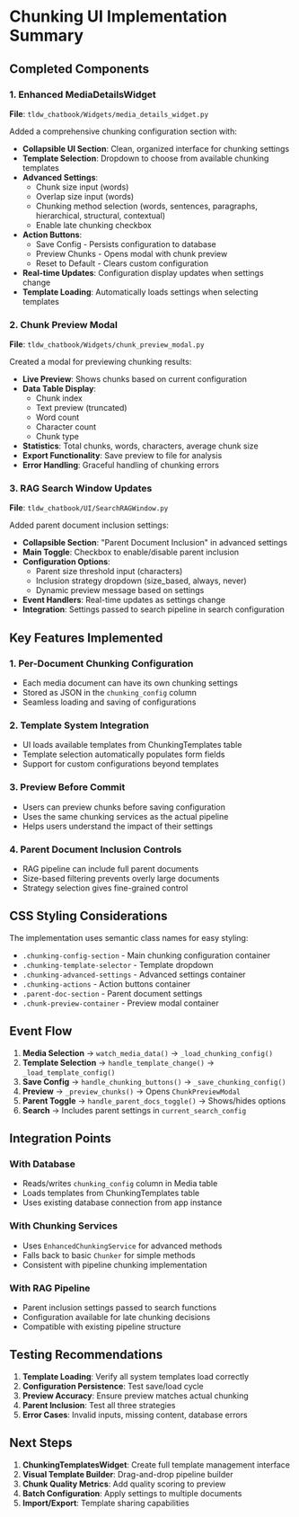 # Chunking UI Implementation Summary

## Completed Components

### 1. Enhanced MediaDetailsWidget
**File**: `tldw_chatbook/Widgets/media_details_widget.py`

Added a comprehensive chunking configuration section with:
- **Collapsible UI Section**: Clean, organized interface for chunking settings
- **Template Selection**: Dropdown to choose from available chunking templates
- **Advanced Settings**: 
  - Chunk size input (words)
  - Overlap size input (words)
  - Chunking method selection (words, sentences, paragraphs, hierarchical, structural, contextual)
  - Enable late chunking checkbox
- **Action Buttons**:
  - Save Config - Persists configuration to database
  - Preview Chunks - Opens modal with chunk preview
  - Reset to Default - Clears custom configuration
- **Real-time Updates**: Configuration display updates when settings change
- **Template Loading**: Automatically loads settings when selecting templates

### 2. Chunk Preview Modal
**File**: `tldw_chatbook/Widgets/chunk_preview_modal.py`

Created a modal for previewing chunking results:
- **Live Preview**: Shows chunks based on current configuration
- **Data Table Display**: 
  - Chunk index
  - Text preview (truncated)
  - Word count
  - Character count
  - Chunk type
- **Statistics**: Total chunks, words, characters, average chunk size
- **Export Functionality**: Save preview to file for analysis
- **Error Handling**: Graceful handling of chunking errors

### 3. RAG Search Window Updates
**File**: `tldw_chatbook/UI/SearchRAGWindow.py`

Added parent document inclusion settings:
- **Collapsible Section**: "Parent Document Inclusion" in advanced settings
- **Main Toggle**: Checkbox to enable/disable parent inclusion
- **Configuration Options**:
  - Parent size threshold input (characters)
  - Inclusion strategy dropdown (size_based, always, never)
  - Dynamic preview message based on settings
- **Event Handlers**: Real-time updates as settings change
- **Integration**: Settings passed to search pipeline in search configuration

## Key Features Implemented

### 1. Per-Document Chunking Configuration
- Each media document can have its own chunking settings
- Stored as JSON in the `chunking_config` column
- Seamless loading and saving of configurations

### 2. Template System Integration
- UI loads available templates from ChunkingTemplates table
- Template selection automatically populates form fields
- Support for custom configurations beyond templates

### 3. Preview Before Commit
- Users can preview chunks before saving configuration
- Uses the same chunking services as the actual pipeline
- Helps users understand the impact of their settings

### 4. Parent Document Inclusion Controls
- RAG pipeline can include full parent documents
- Size-based filtering prevents overly large documents
- Strategy selection gives fine-grained control

## CSS Styling Considerations

The implementation uses semantic class names for easy styling:
- `.chunking-config-section` - Main chunking configuration container
- `.chunking-template-selector` - Template dropdown
- `.chunking-advanced-settings` - Advanced settings container
- `.chunking-actions` - Action buttons container
- `.parent-doc-section` - Parent document settings
- `.chunk-preview-container` - Preview modal container

## Event Flow

1. **Media Selection** → `watch_media_data()` → `_load_chunking_config()`
2. **Template Selection** → `handle_template_change()` → `_load_template_config()`
3. **Save Config** → `handle_chunking_buttons()` → `_save_chunking_config()`
4. **Preview** → `_preview_chunks()` → Opens `ChunkPreviewModal`
5. **Parent Toggle** → `handle_parent_docs_toggle()` → Shows/hides options
6. **Search** → Includes parent settings in `current_search_config`

## Integration Points

### With Database
- Reads/writes `chunking_config` column in Media table
- Loads templates from ChunkingTemplates table
- Uses existing database connection from app instance

### With Chunking Services
- Uses `EnhancedChunkingService` for advanced methods
- Falls back to basic `Chunker` for simple methods
- Consistent with pipeline chunking implementation

### With RAG Pipeline
- Parent inclusion settings passed to search functions
- Configuration available for late chunking decisions
- Compatible with existing pipeline structure

## Testing Recommendations

1. **Template Loading**: Verify all system templates load correctly
2. **Configuration Persistence**: Test save/load cycle
3. **Preview Accuracy**: Ensure preview matches actual chunking
4. **Parent Inclusion**: Test all three strategies
5. **Error Cases**: Invalid inputs, missing content, database errors

## Next Steps

1. **ChunkingTemplatesWidget**: Create full template management interface
2. **Visual Template Builder**: Drag-and-drop pipeline builder
3. **Chunk Quality Metrics**: Add quality scoring to preview
4. **Batch Configuration**: Apply settings to multiple documents
5. **Import/Export**: Template sharing capabilities